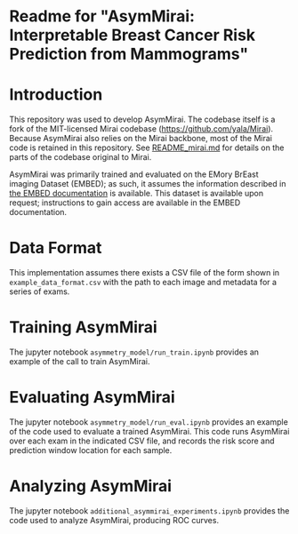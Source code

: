 # Readme for "AsymMirai: Interpretable Breast Cancer Risk Prediction from Mammograms"

# Introduction
This repository was used to develop AsymMirai.
The codebase itself is a fork of the MIT-licensed Mirai codebase (https://github.com/yala/Mirai).
Because AsymMirai also relies on the Mirai backbone, most of the Mirai code is retained in this repository.
See [README_mirai.md](./README_mirai.md) for details on the parts of the codebase original to Mirai.

AsymMirai was primarily trained and evaluated on the EMory BrEast imaging Dataset (EMBED); as such, it assumes the information described in [the EMBED documentation](https://github.com/Emory-HITI/EMBED_Open_Data) is available.
This dataset is available upon request; instructions to gain access are available in the EMBED documentation.

# Data Format
This implementation assumes there exists a CSV file of the form shown in `example_data_format.csv` with the path to each image and metadata for a series of exams.

# Training AsymMirai
The jupyter notebook `asymmetry_model/run_train.ipynb` provides an example of the call to train AsymMirai.

# Evaluating AsymMirai
The jupyter notebook `asymmetry_model/run_eval.ipynb` provides an example of the code used to evaluate a trained AsymMirai. This code runs AsymMirai over each exam in the indicated CSV file, and records the risk score and prediction window location for each sample.

# Analyzing AsymMirai
The jupyter notebook `additional_asymmirai_experiments.ipynb` provides the code used to analyze AsymMirai, producing ROC curves.
